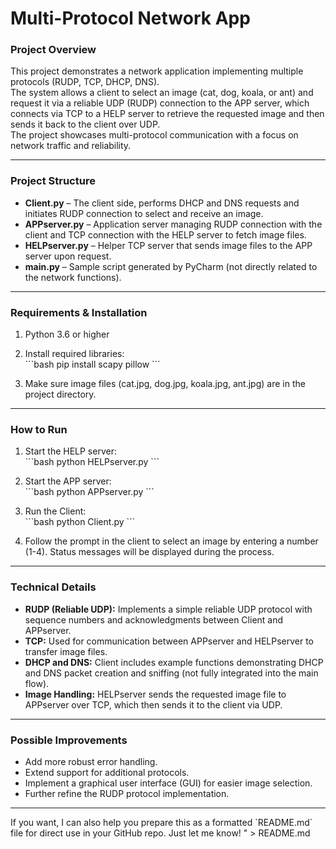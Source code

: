 # Multi-Protocol Network App

### Project Overview  
This project demonstrates a network application implementing multiple protocols (RUDP, TCP, DHCP, DNS).  
The system allows a client to select an image (cat, dog, koala, or ant) and request it via a reliable UDP (RUDP) connection to the APP server, which connects via TCP to a HELP server to retrieve the requested image and then sends it back to the client over UDP.  
The project showcases multi-protocol communication with a focus on network traffic and reliability.

---

### Project Structure

- **Client.py** – The client side, performs DHCP and DNS requests and initiates RUDP connection to select and receive an image.  
- **APPserver.py** – Application server managing RUDP connection with the client and TCP connection with the HELP server to fetch image files.  
- **HELPserver.py** – Helper TCP server that sends image files to the APP server upon request.  
- **main.py** – Sample script generated by PyCharm (not directly related to the network functions).

---

### Requirements & Installation

1. Python 3.6 or higher  
2. Install required libraries:  
\`\`\`bash
pip install scapy pillow
\`\`\`

3. Make sure image files (cat.jpg, dog.jpg, koala.jpg, ant.jpg) are in the project directory.

---

### How to Run

1. Start the HELP server:  
\`\`\`bash
python HELPserver.py
\`\`\`

2. Start the APP server:  
\`\`\`bash
python APPserver.py
\`\`\`

3. Run the Client:  
\`\`\`bash
python Client.py
\`\`\`

4. Follow the prompt in the client to select an image by entering a number (1-4). Status messages will be displayed during the process.

---

### Technical Details

- **RUDP (Reliable UDP):** Implements a simple reliable UDP protocol with sequence numbers and acknowledgments between Client and APPserver.  
- **TCP:** Used for communication between APPserver and HELPserver to transfer image files.  
- **DHCP and DNS:** Client includes example functions demonstrating DHCP and DNS packet creation and sniffing (not fully integrated into the main flow).  
- **Image Handling:** HELPserver sends the requested image file to APPserver over TCP, which then sends it to the client via UDP.

---

### Possible Improvements

- Add more robust error handling.  
- Extend support for additional protocols.  
- Implement a graphical user interface (GUI) for easier image selection.  
- Further refine the RUDP protocol implementation.

---

If you want, I can also help you prepare this as a formatted \`README.md\` file for direct use in your GitHub repo. Just let me know!
" > README.md
